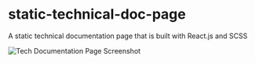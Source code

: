 # static-technical-doc-page

A static technical documentation page that is built with React.js and SCSS

![Tech Documentation Page Screenshot](https://i.imgur.com/qGjITET.jpg)

